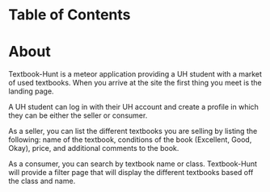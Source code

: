 # Table of Contents

# About 
Textbook-Hunt is a meteor application providing a UH student with a market of used textbooks. When you arrive at the site the first thing you meet is the landing page. 

A UH student can log in with their UH account and create a profile in which they can be either the seller or consumer. 

As a seller, you can list the different textbooks you are selling by listing the following: name of the textbook, conditions of the book (Excellent, Good, Okay), price, and additional comments to the book. 

As a consumer, you can search by textbook name or class. Textbook-Hunt will provide a filter page that will display the different textbooks based off the class and name. 

